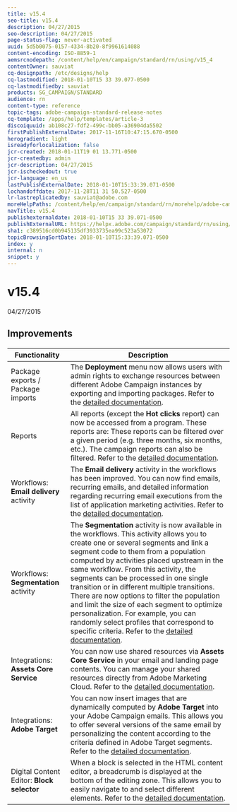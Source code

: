 ```yaml
---
title: v15.4
seo-title: v15.4
description: 04/27/2015
seo-description: 04/27/2015
page-status-flag: never-activated
uuid: 5d5b0075-0157-4334-8b20-8f9961614088
content-encoding: ISO-8859-1
aemsrcnodepath: /content/help/en/campaign/standard/rn/using/v15_4
contentOwner: sauviat
cq-designpath: /etc/designs/help
cq-lastmodified: 2018-01-10T15 33 39.077-0500
cq-lastmodifiedby: sauviat
products: SG_CAMPAIGN/STANDARD
audience: rn
content-type: reference
topic-tags: adobe-campaign-standard-release-notes
cq-template: /apps/help/templates/article-3
discoiquuid: ab108c27-fdf2-499c-bb05-a36904da5502
firstPublishExternalDate: 2017-11-16T10:47:15.670-0500
herogradient: light
isreadyforlocalization: false
jcr-created: 2018-01-11T19 01 13.771-0500
jcr-createdby: admin
jcr-description: 04/27/2015
jcr-ischeckedout: true
jcr-language: en_us
lastPublishExternalDate: 2018-01-10T15:33:39.071-0500
lochandoffdate: 2017-11-28T11 31 50.527-0500
lr-lastreplicatedby: sauviat@adobe.com
moreHelpPaths: /content/help/en/campaign/standard/rn/morehelp/adobe-campaign-standard-release-notes;/content/help/en/campaign/standard/rn/morehelp/adobe-campaign-standard-release-notes
navTitle: v15.4
publishexternaldate: 2018-01-10T15 33 39.071-0500
publishExternalURL: https://helpx.adobe.com/campaign/standard/rn/using/v15_4.html
sha1: c389516cd0b945135df3933735ea99c523a53072
topicBrowsingSortDate: 2018-01-10T15:33:39.071-0500
index: y
internal: n
snippet: y
---
```


# v15.4

04/27/2015

## <p>Improvements</p>

|  Functionality  | Description  |
|---|---|
|  Package exports / Package imports  | The **Deployment** menu now allows users with admin rights to exchange resources between different Adobe Campaign instances by exporting and importing packages. Refer to the [detailed documentation](../../automating/using/managing-packages.md).  |
|  Reports  | All reports (except the **Hot clicks** report) can now be accessed from a program. These reports are: These reports can be filtered over a given period (e.g. three months, six months, etc.). The campaign reports can also be filtered. Refer to the [detailed documentation](../../reporting/using/about-dynamic-reports.md).  |
|  Workflows: **Email delivery** activity  | The **Email delivery** activity in the workflows has been improved. You can now find emails, recurring emails, and detailed information regarding recurring email executions from the list of application marketing activities. Refer to the [detailed documentation](../../automating/using/email-delivery.md).  |
|  Workflows: **Segmentation** activity  | The **Segmentation** activity is now available in the workflows. This activity allows you to create one or several segments and link a segment code to them from a population computed by activities placed upstream in the same workflow. From this activity, the segments can be processed in one single transition or in different multiple transitions. There are now options to filter the population and limit the size of each segment to optimize personalization. For example, you can randomly select profiles that correspond to specific criteria. Refer to the [detailed documentation](../../automating/using/segmentation.md).  |
|  Integrations: **Assets Core Service** | You can now use shared resources via **Assets Core Service** in your email and landing page contents. You can manage your shared resources directly from Adobe Marketing Cloud. Refer to the [detailed documentation](../../integrating/using/assets-core-service-integration.md).  |
|  Integrations: **Adobe Target** | You can now insert images that are dynamically computed by **Adobe Target** into your Adobe Campaign emails. This allows you to offer several versions of the same email by personalizing the content according to the criteria defined in Adobe Target segments. Refer to the [detailed documentation](../../integrating/using/about-adobe-target-integration.md).  |
|  Digital Content Editor: **Block selector** | When a block is selected in the HTML content editor, a breadcrumb is displayed at the bottom of the editing zone. This allows you to easily navigate to and select different elements. Refer to the [detailed documentation](../../designing/using/managing-blocks.md).  |


